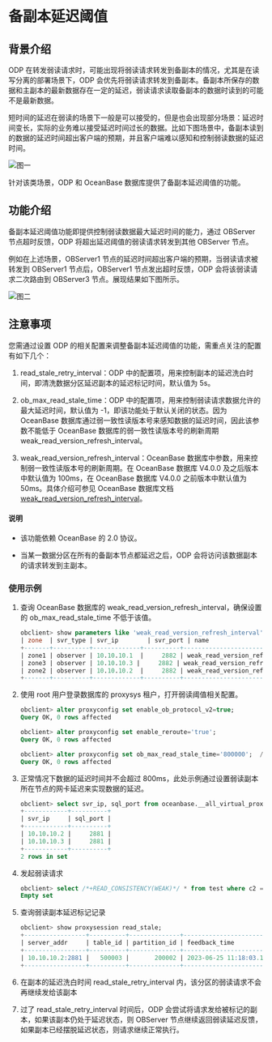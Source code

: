 # 备副本延迟阈值

## 背景介绍

ODP 在转发弱读请求时，可能出现将弱读请求转发到备副本的情况，尤其是在读写分离的部署场景下，ODP 会优先将弱读请求转发到备副本。备副本所保存的数据和主副本的最新数据存在一定的延迟，弱读请求读取备副本的数据时读到的可能不是最新数据。

短时间的延迟在弱读的场景下一般是可以接受的，但是也会出现部分场景：延迟时间变长，实际的业务难以接受延迟时间过长的数据。比如下图场景中，备副本读到的数据的延迟时间超出客户端的预期，并且客户端难以感知和控制弱读数据的延迟时间。

![图一](https://obbusiness-private.oss-cn-shanghai.aliyuncs.com/doc/img/odp/V4.2.0/zh-CN/600.data-routing/600.follower-latency-threshold-01.png)

针对该类场景，ODP 和 OceanBase 数据库提供了备副本延迟阈值的功能。

## 功能介绍

备副本延迟阈值功能即提供控制弱读数据最大延迟时间的能力，通过 OBServer 节点超时反馈，ODP 将超出延迟阈值的弱读请求转发到其他 OBServer 节点。

例如在上述场景，OBServer1 节点的延迟时间超出客户端的预期，当弱读请求被转发到 OBServer1 节点后，OBServer1 节点发出超时反馈，ODP 会将该弱读请求二次路由到 OBServer3 节点。展现结果如下图所示。

![图二](https://obbusiness-private.oss-cn-shanghai.aliyuncs.com/doc/img/odp/V4.2.0/zh-CN/600.data-routing/600.follower-latency-threshold-02.png)

## 注意事项

您需通过设置 ODP 的相关配置来调整备副本延迟阈值的功能，需重点关注的配置有如下几个：

1. read_stale_retry_interval：ODP 中的配置项，用来控制副本的延迟洗白时间，即清洗数据分区延迟副本的延迟标记时间，默认值为 5s。

2. ob_max_read_stale_time：ODP 中的配置项，用来控制弱读请求数据允许的最大延迟时间，默认值为 -1，即该功能处于默认关闭的状态。因为 OceanBase 数据库通过弱一致性读版本号来感知数据的延迟时间，因此该参数不能低于 OceanBase 数据库的弱一致性读版本号的刷新周期 weak_read_version_refresh_interval。

3. weak_read_version_refresh_interval：OceanBase 数据库中参数，用来控制弱一致性读版本号的刷新周期。在 OceanBase 数据库 V4.0.0  及之后版本中默认值为 100ms，在 OceanBase 数据库 V4.0.0 之前版本中默认值为 50ms。具体介绍可参见 OceanBase 数据库文档 [weak_read_version_refresh_interval](https://www.oceanbase.com/docs/common-oceanbase-database-1000000000035314)。

<main id="notice" type='explain'>
   <h4>说明</h4>
   <ul>
   <li>
   <p>该功能依赖 OceanBase 的 2.0 协议。</p>
   </li>
   <li>
   <p>当某一数据分区在所有的备副本节点都延迟之后，ODP 会将访问该数据副本的请求转发到主副本。</p>
   </li>
   </ul>
</main>

### 使用示例

1. 查询 OceanBase 数据库的 weak_read_version_refresh_interval，确保设置的 ob_max_read_stale_time 不低于该值。

   ```sql
   obclient> show parameters like 'weak_read_version_refresh_interval';
   | zone  | svr_type | svr_ip        | svr_port | name                               | data_type | value | info                                                                       | section  | scope   | source  | edit_level        |
   +-------+----------+-------------+----------+------------------------------------+-----------+-------+----------------------------------------------------------------------------+----------+---------+---------+-------------------+
   | zone1 | observer | 10.10.10.1  |     2882 | weak_read_version_refresh_interval | NULL      | 100ms | the time interval to refresh cluster weak read version Range: [50ms, +∞)   | OBSERVER | CLUSTER | DEFAULT | DYNAMIC_EFFECTIVE |
   | zone3 | observer | 10.10.10.3 |     2882 | weak_read_version_refresh_interval | NULL      | 100ms | the time interval to refresh cluster weak read version Range: [50ms, +∞)   | OBSERVER | CLUSTER | DEFAULT | DYNAMIC_EFFECTIVE |
   | zone2 | observer | 10.10.10.2  |     2882 | weak_read_version_refresh_interval | NULL      | 100ms | the time interval to refresh cluster weak read version Range: [50ms, +∞)   | OBSERVER | CLUSTER | DEFAULT | DYNAMIC_EFFECTIVE |
   +-------+----------+-------------+----------+------------------------------------+-----------+-------+----------------------------------------------------------------------------+----------+---------+---------+-------------------+
   ```

2. 使用 root 用户登录数据库的 proxysys 租户，打开弱读阈值相关配置。

   ```sql
   obclient> alter proxyconfig set enable_ob_protocol_v2=true;
   Query OK, 0 rows affected

   obclient> alter proxyconfig set enable_reroute='true';
   Query OK, 0 rows affected

   obclient> alter proxyconfig set ob_max_read_stale_time='800000';  // 单位:us
   Query OK, 0 rows affected
   ```

3. 正常情况下数据的延迟时间并不会超过 800ms，此处示例通过设置弱读副本所在节点的网卡延迟来实现数据的延迟。

   ```sql
   obclient> select svr_ip, sql_port from oceanbase.__all_virtual_proxy_schema where tenant_name = 'mysql' and database_name = 'test' and table_name = 'test' and sql_port > 0 AND role = 2;
   +------------+----------+
   | svr_ip     | sql_port |
   +------------+----------+
   | 10.10.10.2 |     2881 |
   | 10.10.10.3 |     2881 |
   +------------+----------+
   2 rows in set
   ```

4. 发起弱读请求

   ```sql
   obclient> select /*+READ_CONSISTENCY(WEAK)*/ * from test where c2 = 10;
   Empty set
   ```

5. 查询弱读副本延迟标记记录

   ```sql
   obclient> show proxysession read_stale;
   +-----------------+----------+--------------+----------------------------+
   | server_addr     | table_id | partition_id | feedback_time              |
   +-----------------+----------+--------------+----------------------------+
   | 10.10.10.2:2881 |   500003 |       200002 | 2023-06-25 11:18:03.129081 |
   +-----------------+----------+--------------+----------------------------+
   ```

6. 在副本的延迟洗白时间 read_stale_retry_interval 内，该分区的弱读请求不会再继续发给该副本

7. 过了 read_stale_retry_interval 时间后，ODP 会尝试将请求发给被标记的副本，如果该副本仍处于延迟状态，则 OBServer 节点继续返回弱读延迟反馈，如果副本已经摆脱延迟状态，则请求继续正常执行。
